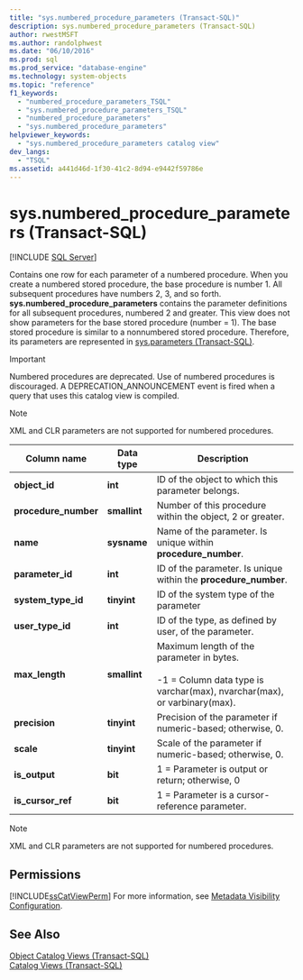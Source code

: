 ```yaml
---
title: "sys.numbered_procedure_parameters (Transact-SQL)"
description: sys.numbered_procedure_parameters (Transact-SQL)
author: rwestMSFT
ms.author: randolphwest
ms.date: "06/10/2016"
ms.prod: sql
ms.prod_service: "database-engine"
ms.technology: system-objects
ms.topic: "reference"
f1_keywords:
  - "numbered_procedure_parameters_TSQL"
  - "sys.numbered_procedure_parameters_TSQL"
  - "numbered_procedure_parameters"
  - "sys.numbered_procedure_parameters"
helpviewer_keywords:
  - "sys.numbered_procedure_parameters catalog view"
dev_langs:
  - "TSQL"
ms.assetid: a441d46d-1f30-41c2-8d94-e9442f59786e
---
```

# sys.numbered_procedure_parameters (Transact-SQL)
[!INCLUDE [SQL Server](../../includes/applies-to-version/sqlserver.md)]

  Contains one row for each parameter of a numbered procedure. When you create a numbered stored procedure, the base procedure is number 1. All subsequent procedures have numbers 2, 3, and so forth. **sys.numbered_procedure_parameters** contains the parameter definitions for all subsequent procedures, numbered 2 and greater. This view does not show parameters for the base stored procedure (number = 1). The base stored procedure is similar to a nonnumbered stored procedure. Therefore, its parameters are represented in [sys.parameters (Transact-SQL)](../../relational-databases/system-catalog-views/sys-parameters-transact-sql.md).  
  
> [!IMPORTANT]  
>  Numbered procedures are deprecated. Use of numbered procedures is discouraged. A DEPRECATION_ANNOUNCEMENT event is fired when a query that uses this catalog view is compiled.  
  
> [!NOTE]  
>  XML and CLR parameters are not supported for numbered procedures.  
  
|Column name|Data type|Description|  
|-----------------|---------------|-----------------|  
|**object_id**|**int**|ID of the object to which this parameter belongs.|  
|**procedure_number**|**smallint**|Number of this procedure within the object, 2 or greater.|  
|**name**|**sysname**|Name of the parameter. Is unique within **procedure_number**.|  
|**parameter_id**|**int**|ID of the parameter. Is unique within the **procedure_number**.|  
|**system_type_id**|**tinyint**|ID of the system type of the parameter|  
|**user_type_id**|**int**|ID of the type, as defined by user, of the parameter.|  
|**max_length**|**smallint**|Maximum length of the parameter in bytes.<br /><br /> -1 = Column data type is varchar(max), nvarchar(max), or varbinary(max).|  
|**precision**|**tinyint**|Precision of the parameter if numeric-based; otherwise, 0.|  
|**scale**|**tinyint**|Scale of the parameter if numeric-based; otherwise, 0.|  
|**is_output**|**bit**|1 = Parameter is output or return; otherwise, 0|  
|**is_cursor_ref**|**bit**|1 = Parameter is a cursor-reference parameter.|  
  
> [!NOTE]  
>  XML and CLR parameters are not supported for numbered procedures.  
  
## Permissions  
 [!INCLUDE[ssCatViewPerm](../../includes/sscatviewperm-md.md)] For more information, see [Metadata Visibility Configuration](../../relational-databases/security/metadata-visibility-configuration.md).  
  
## See Also  
 [Object Catalog Views &#40;Transact-SQL&#41;](../../relational-databases/system-catalog-views/object-catalog-views-transact-sql.md)   
 [Catalog Views &#40;Transact-SQL&#41;](../../relational-databases/system-catalog-views/catalog-views-transact-sql.md)  
  
  
